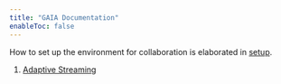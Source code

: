 ```yaml
---
title: "GAIA Documentation"
enableToc: false
---
```


How to set up the environment for collaboration is elaborated in [setup](notes/setup.md).

1. [Adaptive Streaming](streaming/Adaptive%20Streaming/Adaptive%20Streaming.md)


